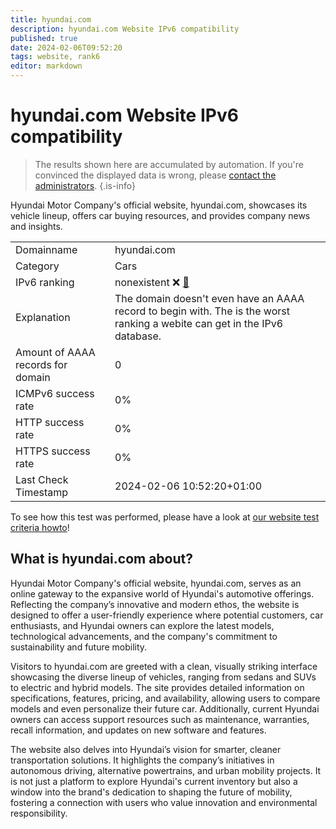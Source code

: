 ```yaml
---
title: hyundai.com
description: hyundai.com Website IPv6 compatibility
published: true
date: 2024-02-06T09:52:20
tags: website, rank6
editor: markdown
---
```


# hyundai.com Website IPv6 compatibility

> The results shown here are accumulated by automation. If you're convinced the displayed data is wrong, please [contact the administrators](/howto/chat). 
{.is-info}

Hyundai Motor Company's official website, hyundai.com, showcases its vehicle lineup, offers car buying resources, and provides company news and insights.


|   |   |
| - | - |
| Domainname | hyundai.com
| Category | Cars |
| IPv6 ranking | nonexistent :x: [🔗](/howto/ranking) |
| Explanation | The domain doesn't even have an AAAA record to begin with. The is the worst ranking a webite can get in the IPv6 database. |
| Amount of AAAA records for domain | 0 |
| ICMPv6 success rate | 0%|
| HTTP success rate | 0% |
| HTTPS success rate | 0% |
| Last Check Timestamp | 2024-02-06 10:52:20+01:00 |

To see how this test was performed, please have a look at [our website test criteria howto](/howto/testcriteria/website)!


## What is hyundai.com about?
Hyundai Motor Company's official website, hyundai.com, serves as an online gateway to the expansive world of Hyundai's automotive offerings. Reflecting the company’s innovative and modern ethos, the website is designed to offer a user-friendly experience where potential customers, car enthusiasts, and Hyundai owners can explore the latest models, technological advancements, and the company's commitment to sustainability and future mobility.

Visitors to hyundai.com are greeted with a clean, visually striking interface showcasing the diverse lineup of vehicles, ranging from sedans and SUVs to electric and hybrid models. The site provides detailed information on specifications, features, pricing, and availability, allowing users to compare models and even personalize their future car. Additionally, current Hyundai owners can access support resources such as maintenance, warranties, recall information, and updates on new software and features.

The website also delves into Hyundai’s vision for smarter, cleaner transportation solutions. It highlights the company’s initiatives in autonomous driving, alternative powertrains, and urban mobility projects. It is not just a platform to explore Hyundai's current inventory but also a window into the brand's dedication to shaping the future of mobility, fostering a connection with users who value innovation and environmental responsibility.


